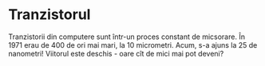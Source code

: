 # Tranzistorul

Tranzistorii din computere sunt într-un proces constant de micsorare. În 1971
erau de 400 de ori mai mari, la 10 micrometri. Acum, s-a ajuns la 25 de
nanometri! Viitorul este deschis - oare cît de mici mai pot deveni?
